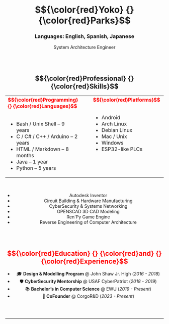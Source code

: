  <h1 align="center"> $${\color{red}Yoko} {} {\color{red}Parks}$$ </h1>


<div align="center">
  
### **Languages:** English, Spanish, Japanese

System Architecture Engineer




<br><br>


<h2 align="center"> $${\color{red}Professional} {} {\color{red}Skills}$$ </h2>

<div align="center">

<table>
  <tr>
    <td valign="top" style="padding-right: 40px;">
      <strong><span style="color:red"> $${\color{red}Programming} {} {\color{red}Languages}$$ </span></strong><br><br>
      <ul>
        <li>Bash / Unix Shell – 9 years</li>
        <li>C / C# / C++ / Arduino – 2 years</li>
        <li>HTML / Markdown – 8 months</li>
        <li>Java – 1 year</li>
        <li>Python – 5 years</li>
      </ul>
    </td>
    <td valign="top">
      <strong><span style="color:red"> $${\color{red}Platforms}$$ </span></strong><br><br>
      <ul>
        <li>Android</li>
        <li>Arch Linux</li>
        <li>Debian Linux</li>
        <li>Mac / Unix</li>
        <li>Windows</li>
        <li>ESP32-like PLCs</li>
      </ul>
    </td>
    <td valign="top">
      <strong><span style="color:red"> $${\color{red}IDEs}$$</span></strong><br><br>
      <ul>
        <li>Atom</li>
        <li>CLion</li>
        <li>GCC / G++</li>
        <li>Intellij</li>
        <li>Python IDLE</li>
        <li>VSCode</li>
  </tr>
</table>


<br>
<ul align="center">
  <li>Autodesk Inventor</li>
  <li>Circuit Building & Hardware Manufacturing</li>
  <li>CyberSecurity & Systems Networking</li>
  <li>OPENSCAD 3D CAD Modeling</li>
  <li>Ren'Py Game Engine</li>
  <li>Reverse Engineering of Computer Architecture</li>
</ul>


<div>
<div></div>
<br><br>

<h2 align="center"><span style="color:red">$${\color{red}Education} {} {\color{red}and} {} {\color{red}Experience}$$</span></h2>

<div align="center">

- 🎓 <strong>Design & Modelling Program</strong> @ John Shaw Jr. High (_2016 - 2018_)  
- 🛡️ <strong>CyberSecurity Mentorship</strong> @ USAF CyberPatriot (_2018 - 2019_)  
- 📚 <strong>Bachelor’s in Computer Science</strong> @ EWU (_2019 - Present_)  
- 🚀 <strong>CoFounder</strong> @ CorgoR&D (_2023 - Present_)

</div>
<br><br>

---
